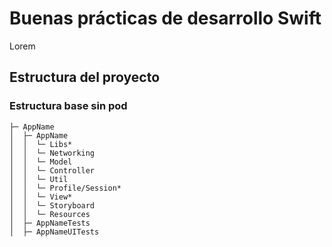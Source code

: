 # Buenas prácticas de desarrollo Swift

Lorem


## Estructura del proyecto

### Estructura base sin pod
```
├─ AppName
│  ├─ AppName
│  │  └─ Libs*
│  │  └─ Networking
│  │  └─ Model
│  │  └─ Controller
│  │  └─ Util
│  │  └─ Profile/Session*
│  │  └─ View*
│  │  └─ Storyboard
│  │  └─ Resources
│  ├─ AppNameTests
│  ├─ AppNameUITests

